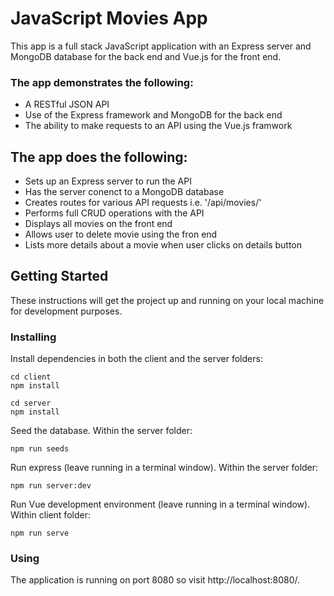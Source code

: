 # JavaScript Movies App

This app is a full stack JavaScript application with an Express server and MongoDB database for the back end and Vue.js for the front end.

### The app demonstrates the following:
* A RESTful JSON API
* Use of the Express framework and MongoDB for the back end
* The ability to make requests to an API using the Vue.js framwork

## The app does the following:
* Sets up an Express server to run the API
* Has the server conenct to a MongoDB database
* Creates routes for various API requests i.e. '/api/movies/'
* Performs full CRUD operations with the API
* Displays all movies on the front end
* Allows user to delete movie using the fron end
* Lists more details about a movie when user clicks on details button

## Getting Started

These instructions will get the project up and running on your local machine for development purposes.

### Installing

Install dependencies in both the client and the server folders:

```
cd client
npm install

cd server
npm install
```

Seed the database.  Within the server folder:

```
npm run seeds
```

Run express (leave running in a terminal window).  Within the server folder:

```
npm run server:dev
```

Run Vue development environment (leave running in a terminal window).  Within client folder:

```
npm run serve
```

### Using

The application is running on port 8080 so visit http://localhost:8080/.
